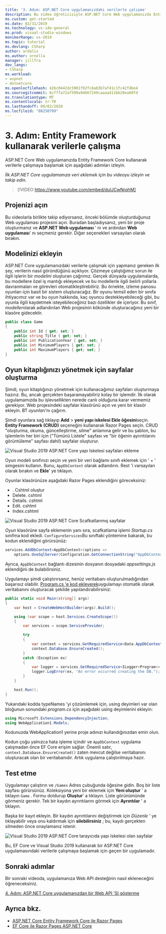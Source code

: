```yaml
---
title: '3. Adım: ASP.NET Core uygulamanızdaki verilerle çalışma'
description: Bu video öğreticisiyle ASP.NET Core Web uygulamanızda Entity Framework Core kullanarak verilerle çalışmaya başlayın ve adım adım yönergeleri uygulayın.
ms.custom: get-started
ms.date: 03/31/2019
ms.technology: vs-ide-general
ms.prod: visual-studio-windows
monikerRange: vs-2019
ms.topic: tutorial
ms.devlang: CSharp
author: ardalis
ms.author: ornella
manager: jillfra
dev_langs:
- CSharp
ms.workload:
- aspnet
- dotnetcore
ms.openlocfilehash: 42bc0442dc5901f92fc8a83b7af41c1fc42f4be4
ms.sourcegitcommit: 6cfffa72af599a9d667249caaaa411bb28ea69fd
ms.translationtype: MT
ms.contentlocale: tr-TR
ms.lasthandoff: 09/02/2020
ms.locfileid: "88250799"
---
```

# <a name="step-3-work-with-data-using-entity-framework"></a>3. Adım: Entity Framework kullanarak verilerle çalışma

ASP.NET Core Web uygulamanızda Entity Framework Core kullanarak verilerle çalışmaya başlamak için aşağıdaki adımları izleyin.

_İlk ASP.NET Core uygulamanıza veri eklemek için bu videoyu izleyin ve takip edin._

> [!VIDEO https://www.youtube.com/embed/dulJCwNrqhM]

## <a name="open-your-project"></a>Projenizi açın

Bu videolarla birlikte takip ediyorsanız, önceki bölümde oluşturduğunuz Web uygulaması projesini açın. Buradan başladıysanız, yeni bir proje oluşturmanız ve **ASP.NET Web uygulaması** ' nı ve ardından **Web uygulaması**' nı seçmeniz gerekir. Diğer seçenekleri varsayılan olarak bırakın.

## <a name="add-your-model"></a>Modelinizi ekleyin

ASP.NET Core uygulamanızdaki verilerle çalışmak için yapmanız gereken ilk şey, verilerin nasıl göründüğünü açıklıyor. Çözmeye çalıştığımız sorun ile ilgili işlerin bir *modelini* oluşturan çağrımız. Gerçek dünyada uygulamalarda, bu modellere özel iş mantığı ekleyecek ve bu modellerle ilgili belirli yollarla davranmaları ve görevleri otomatikleştirebiliriz. Bu örnekte, izleme panosu oyunları için basit bir sistem oluşturacağız. Bir oyunu temsil eden bir sınıfa ihtiyacımız var ve bu oyun hakkında, kaç oyuncu destekleyebileceği gibi, bu oyunla ilgili kaydetmek isteyebileceğiniz bazı özellikler de içeriyor. Bu sınıf, *modeller*olarak adlandırılan Web projesinin kökünde oluşturacağınız yeni bir klasöre gidecektir.

```csharp
public class Game
{
    public int Id { get; set; }
    public string Title { get; set; }
    public int PublicationYear { get; set; }
    public int MinimumPlayers { get; set; }
    public int MaximumPlayers { get; set; }
}
```

## <a name="create-the-pages-to-manage-your-game-library"></a>Oyun kitaplığınızı yönetmek için sayfalar oluşturma

Şimdi, oyun kitaplığınızı yönetmek için kullanacağımız sayfaları oluşturmaya hazırız. Bu, ancak gerçekten başaramayabiliriz kolay bir işlemdir. İlk olarak uygulamamızda bu işlevsellikten nerede canlı olduğuna karar vermemiz gerekiyor. Web projesindeki sayfalar klasörünü açın ve yeni bir klasör ekleyin. BT *oyunları*'nı çağırın.

Şimdi oyunlara sağ tıklayıp **Add**  >  **yeni yapı iskelesi Ekle öğesini**seçin. **Entity Framework (CRUD)** seçeneğini kullanarak Razor Pages seçin. CRUD "oluşturma, okuma, güncelleştirme, silme" anlamına gelir ve bu şablon, bu işlemlerin her biri için ("Tümünü Listele" sayfası ve "bir öğenin ayrıntılarını görüntüleme" sayfası dahil) sayfalar oluşturur.

![Visual Studio 2019 ASP.NET Core yapı Iskelesi sayfaları ekleme](media/vs-2019/vs2019-add-scaffold.png)

Oyun modeli sınıfınızı seçin ve yeni bir veri bağlamı sınıfı eklemek için ' + ' simgesini kullanın. Bunu, `AppDbContext` olarak adlandırın. Rest 'i varsayılan olarak bırakın ve **Ekle**' ye tıklayın.

Oyunlar klasörünüze aşağıdaki Razor Pages eklendiğini göreceksiniz:

- . Cshtml oluştur
- Delete. cshtml
- Details. cshtml
- Edit. cshtml
- Index.cshtml

![Visual Studio 2019 ASP.NET Core Scafkatlanmış sayfalar](media/vs-2019/vs2019-scaffolded-pages.png)

*Oyun* klasörüne sayfa eklemenin yanı sıra, scafkatlama işlemi *Startup.cs* sınıfma kod ekledi. `ConfigureServices`Bu sınıftaki yöntemine bakarak, bu kodun eklendiğini görürsünüz:

```csharp
services.AddDbContext<AppDbContext>(options =>
    options.UseSqlServer(Configuration.GetConnectionString("AppDbContext")));
```

Ayrıca, `AppDbContext` bağlantı dizesinin dosyanın dosyadaki *appsettings.js* eklendiğini de bulabilirsiniz.

Uygulamayı şimdi çalıştırırsanız, henüz veritabanı oluşturulmadığından başarısız olabilir. [Program.cs 'e kod ekleyerek](/aspnet/core/data/ef-rp/intro?view=aspnetcore-2.1&tabs=visual-studio#update-main)uygulamayı otomatik olarak veritabanını oluşturacak şekilde yapılandırabilirsiniz:

```csharp
public static void Main(string[] args)
{
    var host = CreateWebHostBuilder(args).Build();

    using (var scope = host.Services.CreateScope())
    {
        var services = scope.ServiceProvider;

        try
        {
            var context = services.GetRequiredService<Data.AppDbContext>();
            context.Database.EnsureCreated();
        }
        catch (Exception ex)
        {
            var logger = services.GetRequiredService<ILogger<Program>>();
            logger.LogError(ex, "An error occurred creating the DB.");
        }
    }

    host.Run();
}
```

Yukarıdaki kodda typeNames 'yi çözümlemek için, using deyimleri var olan bloğunun sonundaki *program.cs* için aşağıdaki using deyimlerini ekleyin:

```csharp
using Microsoft.Extensions.DependencyInjection;
using WebApplication1.Models;
```

Kodunuzda WebApplication1 yerine proje adınızı kullandığınızdan emin olun.

Kodun çoğu yalnızca hata işleme içindir ve `AppDbContext` uygulama çalışmadan önce EF Core erişim sağlar. Önemli satır, `context.Database.EnsureCreated()` zaten mevcut değilse veritabanını oluşturacak olan bir veritabanıdır. Artık uygulama çalıştırılmaya hazır.

## <a name="test-it-out"></a>Test etme

Uygulamayı çalıştırın ve `/Games` Adres çubuğunda öğesine gidin. Boş bir liste sayfası görürsünüz. Koleksiyona yeni bir eklemek için **Yeni oluştur** ' a tıklayın `Game` . Formu doldurup **Oluştur**' a tıklayın. Liste görünümünde görmeniz gerekir. Tek bir kaydın ayrıntılarını görmek için **Ayrıntılar** ' a tıklayın.

Başka bir kayıt ekleyin. Bir kaydın ayrıntılarını değiştirmek için *Düzenle* ' ye tıklayabilir veya onu kaldırmak için **silebilirsiniz** ; bu, kaydı gerçekten silmeden önce onaylamanız istenir.

![Visual Studio 2019 ASP.NET Core tarayıcıda yapı Iskelesi olan sayfalar](media/vs-2019/vs2019-game-list.png)

Bu, EF Core ve Visual Studio 2019 kullanarak bir ASP.NET Core uygulamasındaki verilerle çalışmaya başlamak için geçen bir uygulamadır.

## <a name="next-steps"></a>Sonraki adımlar

Bir sonraki videoda, uygulamanıza Web API desteğinin nasıl ekleneceğini öğreneceksiniz.

[4. Adım: ASP.NET Core uygulamanızdan bir Web API 'SI gösterme](tutorial-aspnet-core-ef-step-04.md)

## <a name="see-also"></a>Ayrıca bkz.

- [ASP.NET Core Entity Framework Core ile Razor Pages](/aspnet/core/data/ef-rp/intro?view=aspnetcore-2.1&tabs=visual-studio)
- [EF Core ile Razor Pages ASP.NET Core](/aspnet/core/data/?view=aspnetcore-2.1)
